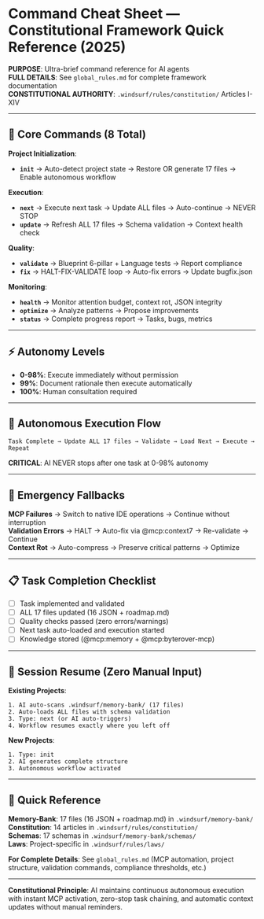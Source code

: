 # Command Cheat Sheet — Constitutional Framework Quick Reference (2025)

**PURPOSE**: Ultra-brief command reference for AI agents  
**FULL DETAILS**: See `global_rules.md` for complete framework documentation  
**CONSTITUTIONAL AUTHORITY**: `.windsurf/rules/constitution/` Articles I-XIV

---

## 🚀 Core Commands (8 Total)

**Project Initialization**:
- **`init`** → Auto-detect project state → Restore OR generate 17 files → Enable autonomous workflow

**Execution**:
- **`next`** → Execute next task → Update ALL files → Auto-continue → NEVER STOP
- **`update`** → Refresh ALL 17 files → Schema validation → Context health check

**Quality**:
- **`validate`** → Blueprint 6-pillar + Language tests → Report compliance
- **`fix`** → HALT-FIX-VALIDATE loop → Auto-fix errors → Update bugfix.json

**Monitoring**:
- **`health`** → Monitor attention budget, context rot, JSON integrity
- **`optimize`** → Analyze patterns → Propose improvements
- **`status`** → Complete progress report → Tasks, bugs, metrics

---

## ⚡ Autonomy Levels

- **0-98%**: Execute immediately without permission
- **99%**: Document rationale then execute automatically
- **100%**: Human consultation required

---

## 🔄 Autonomous Execution Flow

```
Task Complete → Update ALL 17 files → Validate → Load Next → Execute → Repeat
```

**CRITICAL**: AI NEVER stops after one task at 0-98% autonomy

---

## 🚨 Emergency Fallbacks

**MCP Failures** → Switch to native IDE operations → Continue without interruption  
**Validation Errors** → HALT → Auto-fix via @mcp:context7 → Re-validate → Continue  
**Context Rot** → Auto-compress → Preserve critical patterns → Optimize

---

## 📋 Task Completion Checklist

- [ ] Task implemented and validated
- [ ] ALL 17 files updated (16 JSON + roadmap.md)
- [ ] Quality checks passed (zero errors/warnings)
- [ ] Next task auto-loaded and execution started
- [ ] Knowledge stored (@mcp:memory + @mcp:byterover-mcp)

---

## 🔧 Session Resume (Zero Manual Input)

**Existing Projects**:
```
1. AI auto-scans .windsurf/memory-bank/ (17 files)
2. Auto-loads ALL files with schema validation
3. Type: next (or AI auto-triggers)
4. Workflow resumes exactly where you left off
```

**New Projects**:
```
1. Type: init
2. AI generates complete structure
3. Autonomous workflow activated
```

---

## 📁 Quick Reference

**Memory-Bank**: 17 files (16 JSON + roadmap.md) in `.windsurf/memory-bank/`  
**Constitution**: 14 articles in `.windsurf/rules/constitution/`  
**Schemas**: 17 schemas in `.windsurf/memory-bank/schemas/`  
**Laws**: Project-specific in `.windsurf/rules/laws/`

**For Complete Details**: See `global_rules.md` (MCP automation, project structure, validation commands, compliance thresholds, etc.)

---

**Constitutional Principle**: AI maintains continuous autonomous execution with instant MCP activation, zero-stop task chaining, and automatic context updates without manual reminders.
